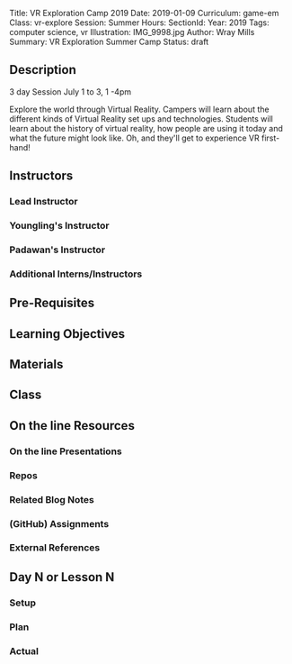 Title: VR Exploration Camp 2019
Date: 2019-01-09
Curriculum: game-em
Class: vr-explore
Session: Summer
Hours:
SectionId:
Year: 2019
Tags: computer science, vr
Illustration: IMG_9998.jpg
Author: Wray Mills 
Summary: VR Exploration Summer Camp
Status: draft

## Description

3 day Session
July 1 to 3, 1 -4pm

Explore the world through Virtual Reality. Campers will learn about
the different kinds of Virtual Reality set ups and
technologies. Students will learn about the history of virtual
reality, how people are using it today and what the future might look
like. Oh, and they'll get to experience VR first-hand!

## Instructors

### Lead Instructor

### Youngling's Instructor

### Padawan's Instructor

### Additional Interns/Instructors

## Pre-Requisites

## Learning Objectives

## Materials

## Class

## On the line Resources

### On the line Presentations

### Repos

### Related Blog Notes

### (GitHub) Assignments

### External References

## Day N or Lesson N

### Setup

### Plan

### Actual

